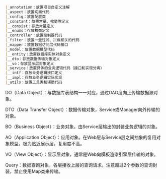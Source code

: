 ``` markdown
|_annotation：放置项目自定义注解
|_aspect：放置切面代码
|_config：放置配置类
|_constant：放置常量、枚举等定义
|__consist：存放常量定义
|__enums：存放枚举定义
|_controller：放置控制器代码
|_filter：放置一些过滤、拦截相关的代码
|_mapper：放置数据访问层代码接口
|_model：放置数据模型代码
|__entity：放置数据库实体对象定义
|__dto：存放数据传输对象定义
|__vo：存放显示层对象定义
|_service：放置具体的业务逻辑代码（接口和实现分离）
|__intf：存放业务逻辑接口定义
|__impl：存放业务逻辑实际实现
|_utils：放置工具类和辅助代码
```

DO（Data Object）：与数据库表结构一一对应，通过DAO层向上传输数据源对象。

DTO（Data Transfer Object）：数据传输对象，Service或Manager向外传输的对象。

BO（Business Object）：业务对象。由Service层输出的封装业务逻辑的对象。

AO（Application Object）：应用对象。在Web层与Service层之间抽象的复用对象模型，极为贴近展示层，复用度不高。

VO（View Object）：显示层对象，通常是Web向模板渲染引擎层传输的对象。

Query：数据查询对象，各层接收上层的查询请求。注意超过2个参数的查询封装，禁止使用Map类来传输。